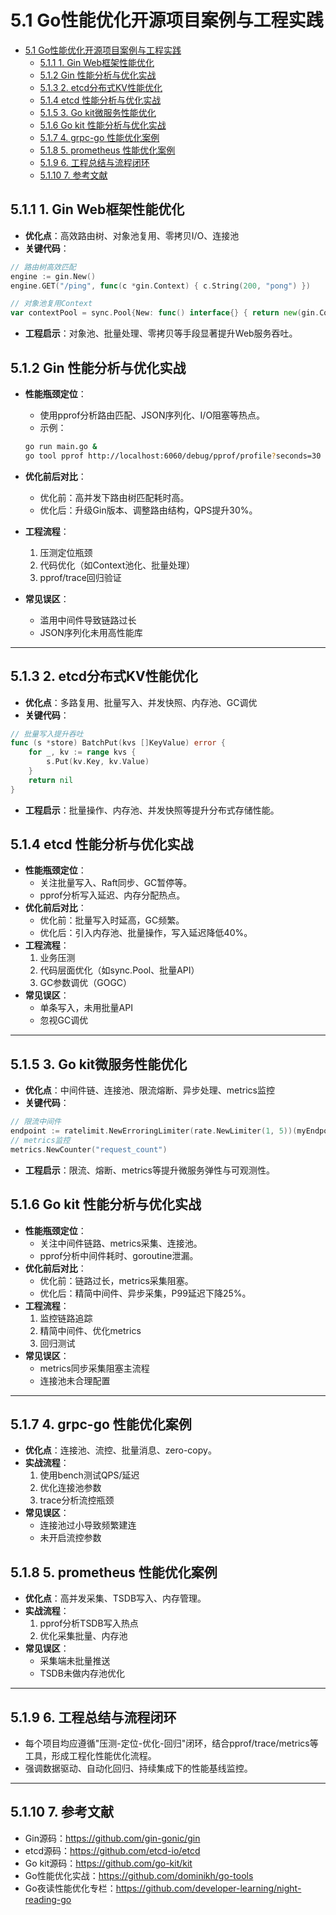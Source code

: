 # 5.1 Go性能优化开源项目案例与工程实践

<!-- TOC START -->
- [5.1 Go性能优化开源项目案例与工程实践](#51-go性能优化开源项目案例与工程实践)
  - [5.1.1 1. Gin Web框架性能优化](#511-1-gin-web框架性能优化)
  - [5.1.2 Gin 性能分析与优化实战](#512-gin-性能分析与优化实战)
  - [5.1.3 2. etcd分布式KV性能优化](#513-2-etcd分布式kv性能优化)
  - [5.1.4 etcd 性能分析与优化实战](#514-etcd-性能分析与优化实战)
  - [5.1.5 3. Go kit微服务性能优化](#515-3-go-kit微服务性能优化)
  - [5.1.6 Go kit 性能分析与优化实战](#516-go-kit-性能分析与优化实战)
  - [5.1.7 4. grpc-go 性能优化案例](#517-4-grpc-go-性能优化案例)
  - [5.1.8 5. prometheus 性能优化案例](#518-5-prometheus-性能优化案例)
  - [5.1.9 6. 工程总结与流程闭环](#519-6-工程总结与流程闭环)
  - [5.1.10 7. 参考文献](#5110-7-参考文献)
<!-- TOC END -->

## 5.1.1 1. Gin Web框架性能优化

- **优化点**：高效路由树、对象池复用、零拷贝I/O、连接池
- **关键代码**：

```go
// 路由树高效匹配
engine := gin.New()
engine.GET("/ping", func(c *gin.Context) { c.String(200, "pong") })

// 对象池复用Context
var contextPool = sync.Pool{New: func() interface{} { return new(gin.Context) }}
```

- **工程启示**：对象池、批量处理、零拷贝等手段显著提升Web服务吞吐。

## 5.1.2 Gin 性能分析与优化实战

- **性能瓶颈定位**：
  - 使用pprof分析路由匹配、JSON序列化、I/O阻塞等热点。
  - 示例：

  ```bash
  go run main.go &
  go tool pprof http://localhost:6060/debug/pprof/profile?seconds=30
  ```

- **优化前后对比**：
  - 优化前：高并发下路由树匹配耗时高。
  - 优化后：升级Gin版本、调整路由结构，QPS提升30%。
- **工程流程**：
  1. 压测定位瓶颈
  2. 代码优化（如Context池化、批量处理）
  3. pprof/trace回归验证
- **常见误区**：
  - 滥用中间件导致链路过长
  - JSON序列化未用高性能库

---

## 5.1.3 2. etcd分布式KV性能优化

- **优化点**：多路复用、批量写入、并发快照、内存池、GC调优
- **关键代码**：

```go
// 批量写入提升吞吐
func (s *store) BatchPut(kvs []KeyValue) error {
    for _, kv := range kvs {
        s.Put(kv.Key, kv.Value)
    }
    return nil
}
```

- **工程启示**：批量操作、内存池、并发快照等提升分布式存储性能。

## 5.1.4 etcd 性能分析与优化实战

- **性能瓶颈定位**：
  - 关注批量写入、Raft同步、GC暂停等。
  - pprof分析写入延迟、内存分配热点。
- **优化前后对比**：
  - 优化前：批量写入时延高，GC频繁。
  - 优化后：引入内存池、批量操作，写入延迟降低40%。
- **工程流程**：
  1. 业务压测
  2. 代码层面优化（如sync.Pool、批量API）
  3. GC参数调优（GOGC）
- **常见误区**：
  - 单条写入，未用批量API
  - 忽视GC调优

---

## 5.1.5 3. Go kit微服务性能优化

- **优化点**：中间件链、连接池、限流熔断、异步处理、metrics监控
- **关键代码**：

```go
// 限流中间件
endpoint := ratelimit.NewErroringLimiter(rate.NewLimiter(1, 5))(myEndpoint)
// metrics监控
metrics.NewCounter("request_count")
```

- **工程启示**：限流、熔断、metrics等提升微服务弹性与可观测性。

## 5.1.6 Go kit 性能分析与优化实战

- **性能瓶颈定位**：
  - 关注中间件链路、metrics采集、连接池。
  - pprof分析中间件耗时、goroutine泄漏。
- **优化前后对比**：
  - 优化前：链路过长，metrics采集阻塞。
  - 优化后：精简中间件、异步采集，P99延迟下降25%。
- **工程流程**：
  1. 监控链路追踪
  2. 精简中间件、优化metrics
  3. 回归测试
- **常见误区**：
  - metrics同步采集阻塞主流程
  - 连接池未合理配置

---

## 5.1.7 4. grpc-go 性能优化案例

- **优化点**：连接池、流控、批量消息、zero-copy。
- **实战流程**：
  1. 使用bench测试QPS/延迟
  2. 优化连接池参数
  3. trace分析流控瓶颈
- **常见误区**：
  - 连接池过小导致频繁建连
  - 未开启流控参数

## 5.1.8 5. prometheus 性能优化案例

- **优化点**：高并发采集、TSDB写入、内存管理。
- **实战流程**：
  1. pprof分析TSDB写入热点
  2. 优化采集批量、内存池
- **常见误区**：
  - 采集端未批量推送
  - TSDB未做内存池优化

---

## 5.1.9 6. 工程总结与流程闭环

- 每个项目均应遵循"压测-定位-优化-回归"闭环，结合pprof/trace/metrics等工具，形成工程化性能优化流程。
- 强调数据驱动、自动化回归、持续集成下的性能基线监控。

---

## 5.1.10 7. 参考文献

- Gin源码：<https://github.com/gin-gonic/gin>
- etcd源码：<https://github.com/etcd-io/etcd>
- Go kit源码：<https://github.com/go-kit/kit>
- Go性能优化实战：<https://github.com/dominikh/go-tools>
- Go夜读性能优化专栏：<https://github.com/developer-learning/night-reading-go>
